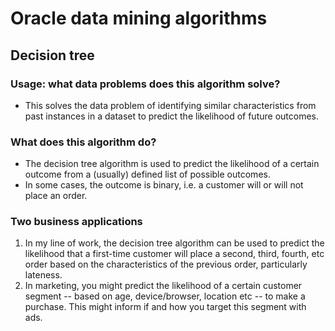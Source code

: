 # Oracle data mining algorithms

## Decision tree
### Usage: what data problems does this algorithm solve?
- This solves the data problem of identifying similar characteristics from past instances in a dataset to predict the likelihood of future outcomes.
### What does this algorithm do?
- The decision tree algorithm is used to predict the likelihood of a certain outcome from a (usually) defined list of possible outcomes.
- In some cases, the outcome is binary, i.e. a customer will or will not place an order.
### Two business applications
1. In my line of work, the decision tree algorithm can be used to predict the likelihood that a first-time customer will place a second, third, fourth, etc order based on the characteristics of the previous order, particularly lateness.
2. In marketing, you might predict the likelihood of a certain customer segment -- based on age, device/browser, location etc -- to make a purchase. This might inform if and how you target this segment with ads.
